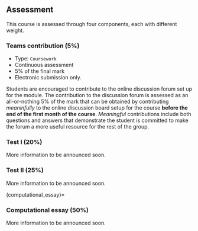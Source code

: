 ## Assessment

This course is assessed through four components, each with different weight.

### Teams contribution (5%)

* Type: `Coursework`
* Continuous assessment
* 5% of the final mark
* Electronic submission only.

Students are encouraged to contribute to the online discussion forum set up for the module. The contribution to the discussion forum is assessed as an all-or-nothing 5% of the mark that can be obtained by contributing *meaninfully* to the online discussion board setup for the course **before the end of the first month of the course**. *Meaningful* contributions include both questions and answers that demonstrate the student is committed to make the forum a more useful resource for the rest of the group.


### Test I (20%)

More information to be announced soon.

### Test II (25%)

More information to be announced soon.

(computational_essay)=
### Computational essay (50%)

More information to be announced soon.
